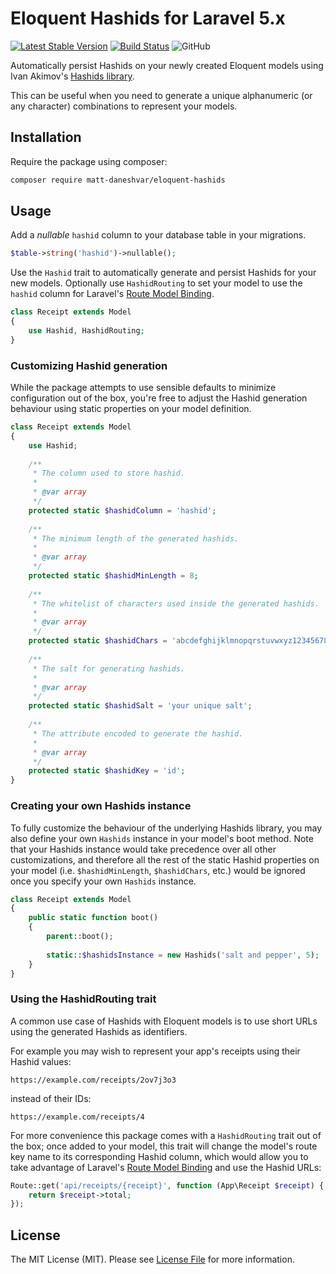 # Eloquent Hashids for Laravel 5.x
[![Latest Stable Version](https://poser.pugx.org/matt-daneshvar/eloquent-hashids/v/stable)](https://packagist.org/packages/matt-daneshvar/eloquent-hashids)
[![Build Status](https://travis-ci.org/matt-daneshvar/eloquent-hashids.svg?branch=master)](https://travis-ci.org/matt-daneshvar/eloquent-hashids)
![GitHub](https://img.shields.io/github/license/matt-daneshvar/eloquent-hashids.svg)

Automatically persist Hashids on your newly created Eloquent models 
using Ivan Akimov's [Hashids library](https://github.com/ivanakimov/hashids.php).

This can be useful when you need to generate a unique alphanumeric (or any character) combinations 
to represent your models.

## Installation

Require the package using composer:

```bash
composer require matt-daneshvar/eloquent-hashids
```

## Usage
Add a *nullable* `hashid` column to your database table in your migrations. 
```php
$table->string('hashid')->nullable();
```

Use the `Hashid` trait to automatically generate and persist Hashids for your new models.
Optionally use `HashidRouting` to set your model to use the `hashid` column for 
Laravel's [Route Model Binding](https://laravel.com/docs/routing#route-model-binding). 

```php
class Receipt extends Model
{
    use Hashid, HashidRouting;
}
```

### Customizing Hashid generation
While the package attempts to use sensible defaults to minimize configuration out of the box, 
you're free to adjust the Hashid generation behaviour using static properties on your model definition.
```php
class Receipt extends Model
{
    use Hashid;
    
    /**
     * The column used to store hashid.
     *
     * @var array
     */
    protected static $hashidColumn = 'hashid';
    
    /**
     * The minimum length of the generated hashids.
     *
     * @var array
     */
    protected static $hashidMinLength = 8;
    
    /**
     * The whitelist of characters used inside the generated hashids.
     *
     * @var array
     */
    protected static $hashidChars = 'abcdefghijklmnopqrstuvwxyz1234567890';
    
    /**
     * The salt for generating hashids.
     *
     * @var array
     */
    protected static $hashidSalt = 'your unique salt';
    
    /**
     * The attribute encoded to generate the hashid.
     *
     * @var array
     */
    protected static $hashidKey = 'id';
}
```

### Creating your own Hashids instance
To fully customize the behaviour of the underlying Hashids library, 
you may also define your own `Hashids` instance in your model's boot method. 
Note that your Hashids instance would take precedence over 
all other customizations, and therefore all the rest of the static Hashid properties on your model 
(i.e. `$hashidMinLength`, `$hashidChars`, etc.)
would be ignored once you specify your own `Hashids` instance. 
```php
class Receipt extends Model
{
    public static function boot()
    {
        parent::boot();
    
        static::$hashidsInstance = new Hashids('salt and pepper', 5);
    }
}
```

### Using the HashidRouting trait
A common use case of Hashids with Eloquent models 
is to use short URLs using the generated Hashids as identifiers.

For example you may wish to represent your app's receipts using their Hashid values:
```
https://example.com/receipts/2ov7j3o3
```
instead of their IDs:
```
https://example.com/receipts/4
```

For more convenience this package comes with a `HashidRouting` trait out of the box; once added to your model, 
this trait will change the model's route key name to its corresponding Hashid column,
which would allow you to take advantage of 
Laravel's [Route Model Binding](https://laravel.com/docs/routing#route-model-binding)
and use the Hashid URLs:
```php
Route::get('api/receipts/{receipt}', function (App\Receipt $receipt) {
    return $receipt->total;
});
```

## License
The MIT License (MIT). Please see [License File](LICENSE.md) for more information.